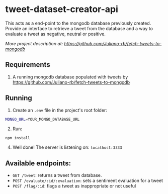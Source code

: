 # tweet-dataset-creator-api
This acts as a end-point to the mongodb database previously created. Provide an interface to retrieve a tweet from the database and a way to evaluate a tweet as negative, neutral or positive.

*More project description at: https://github.com/Juliano-rb/fetch-tweets-to-mongodb*

## Requirements
1. A running mongodb database populated with tweets by https://github.com/Juliano-rb/fetch-tweets-to-mongodb

## Running
1. Create an ``.env`` file in the project's root folder:
```bash
MONGO_URL=YOUR_MONGO_DATABASE_URL
```

2. Run:
```
npm install
```

4. Well done! The server is listening on: ``localhost:3333``


## Available endpoints:

* ``GET /tweet``: returns a tweet from database.
* ``POST /evaluate/:id/:evaluation``: sets a sentiment evaluation for a tweet
* ``POST /flag/:id``: flags a tweet as inappropriate or not useful